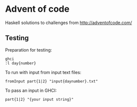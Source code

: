 # Advent of code
Haskell solutions to challenges from http://adventofcode.com/

## Testing

Preparation for testing:

```
ghci
:l day{number}
```

To run with input from input text files:

```
fromInput part{1|2} "input{daynumber}.txt"
```

To pass an input in GHCI:

```
part{1|2} "{your input string}"
```
